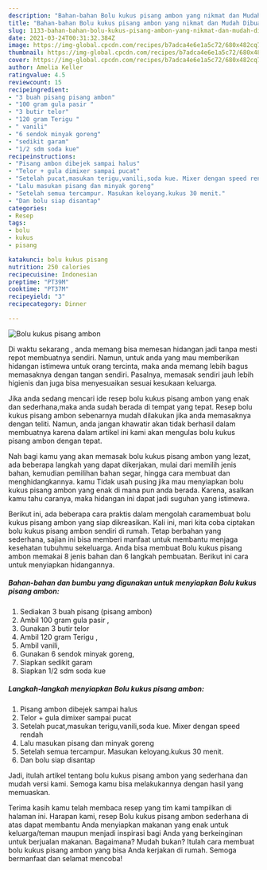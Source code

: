 ```yaml
---
description: "Bahan-bahan Bolu kukus pisang ambon yang nikmat dan Mudah Dibuat"
title: "Bahan-bahan Bolu kukus pisang ambon yang nikmat dan Mudah Dibuat"
slug: 1133-bahan-bahan-bolu-kukus-pisang-ambon-yang-nikmat-dan-mudah-dibuat
date: 2021-03-24T00:31:32.384Z
image: https://img-global.cpcdn.com/recipes/b7adca4e6e1a5c72/680x482cq70/bolu-kukus-pisang-ambon-foto-resep-utama.jpg
thumbnail: https://img-global.cpcdn.com/recipes/b7adca4e6e1a5c72/680x482cq70/bolu-kukus-pisang-ambon-foto-resep-utama.jpg
cover: https://img-global.cpcdn.com/recipes/b7adca4e6e1a5c72/680x482cq70/bolu-kukus-pisang-ambon-foto-resep-utama.jpg
author: Amelia Keller
ratingvalue: 4.5
reviewcount: 15
recipeingredient:
- "3 buah pisang pisang ambon"
- "100 gram gula pasir "
- "3 butir telor"
- "120 gram Terigu "
- " vanili"
- "6 sendok minyak goreng"
- "sedikit garam"
- "1/2 sdm soda kue"
recipeinstructions:
- "Pisang ambon dibejek sampai halus"
- "Telor + gula dimixer sampai pucat"
- "Setelah pucat,masukan terigu,vanili,soda kue. Mixer dengan speed rendah"
- "Lalu masukan pisang dan minyak goreng"
- "Setelah semua tercampur. Masukan keloyang.kukus 30 menit."
- "Dan bolu siap disantap"
categories:
- Resep
tags:
- bolu
- kukus
- pisang

katakunci: bolu kukus pisang 
nutrition: 250 calories
recipecuisine: Indonesian
preptime: "PT39M"
cooktime: "PT37M"
recipeyield: "3"
recipecategory: Dinner

---
```



![Bolu kukus pisang ambon](https://img-global.cpcdn.com/recipes/b7adca4e6e1a5c72/680x482cq70/bolu-kukus-pisang-ambon-foto-resep-utama.jpg)

Di waktu  sekarang , anda memang bisa memesan hidangan jadi tanpa mesti repot membuatnya sendiri. Namun, untuk anda yang mau memberikan hidangan istimewa untuk orang tercinta, maka anda memang lebih bagus memasaknya dengan tangan sendiri. Pasalnya, memasak sendiri jauh lebih higienis dan juga bisa menyesuaikan sesuai kesukaan keluarga.

Jika anda sedang mencari ide resep bolu kukus pisang ambon yang enak dan sederhana,maka anda sudah berada di tempat yang tepat. Resep bolu kukus pisang ambon  sebenarnya mudah dilakukan jika anda memasaknya dengan teliti. Namun, anda jangan khawatir akan tidak berhasil dalam membuatnya 
karena dalam artikel ini kami akan mengulas bolu kukus pisang ambon dengan tepat.  



Nah bagi kamu yang akan memasak bolu kukus pisang ambon yang lezat, ada beberapa langkah yang dapat dikerjakan, mulai dari memilih jenis bahan, kemudian pemilihan bahan segar, hingga cara membuat dan menghidangkannya. kamu Tidak usah pusing jika mau menyiapkan bolu kukus pisang ambon yang enak di mana pun anda berada. Karena, asalkan kamu  tahu caranya, maka hidangan ini dapat jadi suguhan yang istimewa.

Berikut ini, ada beberapa cara praktis  dalam mengolah caramembuat bolu kukus pisang ambon yang siap dikreasikan. Kali ini, mari kita coba ciptakan bolu kukus pisang ambon sendiri di rumah. Tetap berbahan yang sederhana, sajian ini bisa memberi manfaat untuk membantu menjaga kesehatan tubuhmu sekeluarga. Anda bisa membuat Bolu kukus pisang ambon memakai 8 jenis bahan dan 6 langkah pembuatan. Berikut ini cara untuk menyiapkan hidangannya.

<!--inarticleads1-->

##### Bahan-bahan dan bumbu yang digunakan untuk menyiapkan Bolu kukus pisang ambon:

1. Sediakan 3 buah pisang (pisang ambon)
1. Ambil 100 gram gula pasir ,
1. Gunakan 3 butir telor
1. Ambil 120 gram Terigu ,
1. Ambil  vanili,
1. Gunakan 6 sendok minyak goreng,
1. Siapkan sedikit garam
1. Siapkan 1/2 sdm soda kue




<!--inarticleads2-->

##### Langkah-langkah menyiapkan Bolu kukus pisang ambon:

1. Pisang ambon dibejek sampai halus
1. Telor + gula dimixer sampai pucat
1. Setelah pucat,masukan terigu,vanili,soda kue. Mixer dengan speed rendah
1. Lalu masukan pisang dan minyak goreng
1. Setelah semua tercampur. Masukan keloyang.kukus 30 menit.
1. Dan bolu siap disantap




Jadi, itulah artikel tentang  bolu kukus pisang ambon  yang sederhana dan mudah versi kami. Semoga kamu bisa melakukannya dengan hasil yang memuaskan. 

Terima kasih kamu telah membaca resep yang tim kami tampilkan di halaman ini. Harapan kami, resep  Bolu kukus pisang ambon sederhana di atas dapat membantu Anda menyiapkan makanan yang enak untuk keluarga/teman maupun menjadi inspirasi bagi Anda yang berkeinginan untuk berjualan makanan. Bagaimana? Mudah bukan? Itulah cara membuat bolu kukus pisang ambon yang bisa Anda kerjakan di rumah. Semoga bermanfaat dan selamat mencoba!

